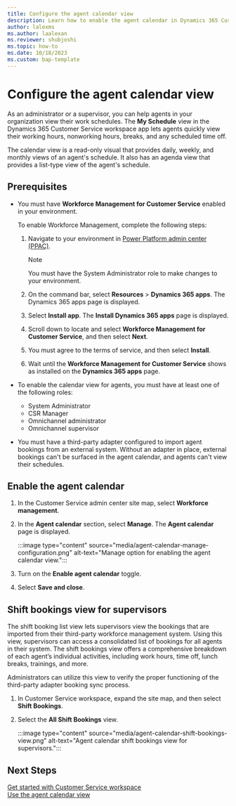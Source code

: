 ```yaml
---
title: Configure the agent calendar view
description: Learn how to enable the agent calendar in Dynamics 365 Customer Service admin center.
author: lalexms
ms.author: laalexan
ms.reviewer: shubjoshi
ms.topic: how-to
ms.date: 10/18/2023
ms.custom: bap-template
---
```


# Configure the agent calendar view

As an administrator or a supervisor, you can help agents in your organization view their work schedules. The **My Schedule** view in the Dynamics 365 Customer Service workspace app lets agents quickly view their working hours, nonworking hours, breaks, and any scheduled time off. 

The calendar view is a read-only visual that provides daily, weekly, and monthly views of an agent's schedule. It also has an agenda view that provides a list-type view of the agent's schedule. 

## Prerequisites

- You must have **Workforce Management for Customer Service** enabled in your environment.

  To enable Workforce Management, complete the following steps:

  1. Navigate to your environment in [Power Platform admin center (PPAC)](https://admin.powerplatform.microsoft.com/).

     > [!Note]
     > You must have the System Administrator role to make changes to your environment.
   
  1. On the command bar, select **Resources** > **Dynamics 365 apps**. The Dynamics 365 apps page is displayed.
   
  1. Select **Install app**. The **Install Dynamics 365 apps** page is displayed.
   
  1. Scroll down to locate and select **Workforce Management for Customer Service**, and then select **Next**.
   
  1. You must agree to the terms of service, and then select **Install**.
   
  1. Wait until the **Workforce Management for Customer Service** shows as installed on the **Dynamics 365 apps** page.

- To enable the calendar view for agents, you must have at least one of the following roles:

  - System Administrator
  - CSR Manager
  - Omnichannel administrator
  - Omnichannel supervisor

- You must have a third-party adapter configured to import agent bookings from an external system. Without an adapter in place, external bookings can't be surfaced in the agent calendar, and agents can't view their schedules.

## Enable the agent calendar

1. In the Customer Service admin center site map, select **Workforce management**.

1. In the **Agent calendar** section, select **Manage**. The **Agent calendar** page is displayed.

   :::image type="content" source="media/agent-calendar-manage-configuration.png" alt-text="Manage option for enabling the agent calendar view.":::

1. Turn on the **Enable agent calendar** toggle.

1. Select **Save and close**.

## Shift bookings view for supervisors

The shift booking list view lets supervisors view the bookings that are imported from their third-party workforce management system. Using this view, supervisors can access a consolidated list of bookings for all agents in their system. The shift bookings view offers a comprehensive breakdown of each agent’s individual activities, including work hours, time off, lunch breaks, trainings, and more. 

Administrators can utilize this view to verify the proper functioning of the third-party adapter booking sync process.

1. In Customer Service workspace, expand the site map, and then select **Shift Bookings**.
   
1. Select the **All Shift Bookings** view.

   :::image type="content" source="media/agent-calendar-shift-bookings-view.png" alt-text="Agent calendar shift bookings view for supervisors.":::


## Next Steps

[Get started with Customer Service workspace](csw-overview.md)  
[Use the agent calendar view](use-agent-calendar.md)


